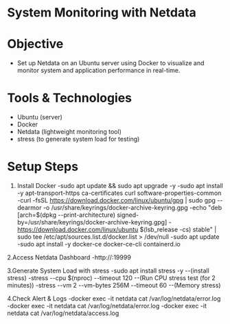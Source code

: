 # System Monitoring with Netdata

 # Objective

- Set up Netdata on an Ubuntu server using Docker to visualize and monitor system and application performance in real-time.

# Tools & Technologies
- Ubuntu (server)
- Docker
- Netdata (lightweight monitoring tool)
- stress (to generate system load for testing)

# Setup Steps

1. Install Docker
-sudo apt update && sudo apt upgrade -y
-sudo apt install -y apt-transport-https ca-certificates curl software-properties-common
-curl -fsSL https://download.docker.com/linux/ubuntu/gpg | sudo gpg --dearmor -o /usr/share/keyrings/docker-archive-keyring.gpg
-echo "deb [arch=$(dpkg --print-architecture) signed-by=/usr/share/keyrings/docker-archive-keyring.gpg] -https://download.docker.com/linux/ubuntu $(lsb_release -cs) stable" | sudo tee /etc/apt/sources.list.d/docker.list > /dev/null
-sudo apt update
-sudo apt install -y docker-ce docker-ce-cli containerd.io

2.Access Netdata Dashboard
-http://<server-ip>:19999

3.Generate System Load with stress
-sudo apt install stress -y --(install stress)
-stress --cpu $(nproc) --timeout 120 --(Run CPU stress test (for 2 minutes))
-stress --vm 2 --vm-bytes 256M --timeout 60 --(Memory stress)

4.Check Alert & Logs
-docker exec -it netdata cat /var/log/netdata/error.log
-docker exec -it netdata cat /var/log/netdata/error.log
-docker exec -it netdata cat /var/log/netdata/access.log
